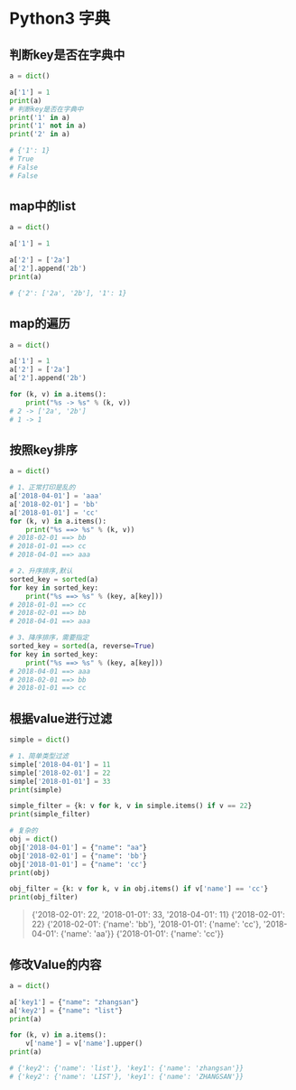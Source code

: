 Python3 字典
==

## 判断key是否在字典中
```py
a = dict()

a['1'] = 1
print(a)
# 判断key是否在字典中
print('1' in a)
print('1' not in a)
print('2' in a)

# {'1': 1}
# True
# False
# False
```

## map中的list
```py
a = dict()

a['1'] = 1

a['2'] = ['2a']
a['2'].append('2b')
print(a)

# {'2': ['2a', '2b'], '1': 1}
```

## map的遍历
```py
a = dict()

a['1'] = 1
a['2'] = ['2a']
a['2'].append('2b')

for (k, v) in a.items():
    print("%s -> %s" % (k, v))
# 2 -> ['2a', '2b']
# 1 -> 1
```

## 按照key排序
```py
a = dict()

# 1、正常打印是乱的
a['2018-04-01'] = 'aaa'
a['2018-02-01'] = 'bb'
a['2018-01-01'] = 'cc'
for (k, v) in a.items():
    print("%s ==> %s" % (k, v))
# 2018-02-01 ==> bb
# 2018-01-01 ==> cc
# 2018-04-01 ==> aaa

# 2、升序排序,默认
sorted_key = sorted(a)
for key in sorted_key:
    print("%s ==> %s" % (key, a[key]))
# 2018-01-01 ==> cc
# 2018-02-01 ==> bb
# 2018-04-01 ==> aaa

# 3、降序排序，需要指定
sorted_key = sorted(a, reverse=True)
for key in sorted_key:
    print("%s ==> %s" % (key, a[key]))
# 2018-04-01 ==> aaa
# 2018-02-01 ==> bb
# 2018-01-01 ==> cc
```

## 根据value进行过滤
```py
simple = dict()

# 1、简单类型过滤
simple['2018-04-01'] = 11
simple['2018-02-01'] = 22
simple['2018-01-01'] = 33
print(simple)

simple_filter = {k: v for k, v in simple.items() if v == 22}
print(simple_filter)

# 复杂的
obj = dict()
obj['2018-04-01'] = {"name": "aa"}
obj['2018-02-01'] = {"name": 'bb'}
obj['2018-01-01'] = {"name": 'cc'}
print(obj)

obj_filter = {k: v for k, v in obj.items() if v['name'] == 'cc'}
print(obj_filter)
```

> {'2018-02-01': 22, '2018-01-01': 33, '2018-04-01': 11}
{'2018-02-01': 22}
{'2018-02-01': {'name': 'bb'}, '2018-01-01': {'name': 'cc'}, '2018-04-01': {'name': 'aa'}}
{'2018-01-01': {'name': 'cc'}}

## 修改Value的内容
```py
a = dict()

a['key1'] = {"name": "zhangsan"}
a['key2'] = {"name": "list"}
print(a)

for (k, v) in a.items():
    v['name'] = v['name'].upper()
print(a)

# {'key2': {'name': 'list'}, 'key1': {'name': 'zhangsan'}}
# {'key2': {'name': 'LIST'}, 'key1': {'name': 'ZHANGSAN'}}
```

